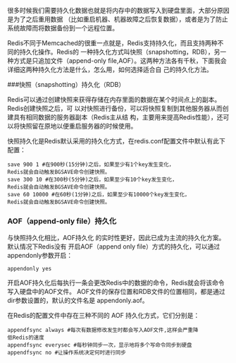很多时候我们需要持久化数据也就是将内存中的数据写⼊到硬盘⾥⾯，⼤部分原因是为了之后重⽤数据 （⽐如重启机器、机器故障之后恢复数据），或者是为了防⽌系统故障⽽将数据备份到⼀个远程位置。 

Redis不同于Memcached的很重⼀点就是，Redis⽀持持久化，⽽且⽀持两种不同的持久化操作。Redis的 ⼀种持久化⽅式叫快照（snapshotting，RDB），另⼀种⽅式是只追加⽂件（append-only file,AOF）。这两种⽅法各有千秋，下⾯我会详细这两种持久化⽅法是什么，怎么⽤，如何选择适合⾃ ⼰的持久化⽅法。 

###快照（snapshotting）持久化（RDB） 

Redis可以通过创建快照来获得存储在内存⾥⾯的数据在某个时间点上的副本。Redis创建快照之后，可 以对快照进⾏备份，可以将快照复制到其他服务器从⽽创建具有相同数据的服务器副本（Redis主从结 构，主要⽤来提⾼Redis性能），还可以将快照留在原地以便重启服务器的时候使⽤。 

快照持久化是Redis默认采⽤的持久化⽅式，在redis.conf配置⽂件中默认有此下配置： 

```
save 900 1 #在900秒(15分钟)之后，如果⾄少有1个key发⽣变化，
Redis就会⾃动触发BGSAVE命令创建快照。
save 300 10 #在300秒(5分钟)之后，如果⾄少有10个key发⽣变化，
Redis就会⾃动触发BGSAVE命令创建快照。
save 60 10000 #在60秒(1分钟)之后，如果⾄少有10000个key发⽣变化，
Redis就会⾃动触发BGSAVE命令创建快照。
```

### AOF（append-only file）持久化 

与快照持久化相⽐，AOF持久化 的实时性更好，因此已成为主流的持久化⽅案。默认情况下Redis没有 开启AOF（append only file）⽅式的持久化，可以通过appendonly参数开启：

```
appendonly yes
```

 开启AOF持久化后每执⾏⼀条会更改Redis中的数据的命令，Redis就会将该命令写⼊硬盘中的AOF⽂件。 AOF⽂件的保存位置和RDB⽂件的位置相同，都是通过dir参数设置的，默认的⽂件名是 appendonly.aof。

 在Redis的配置⽂件中存在三种不同的 AOF 持久化⽅式，它们分别是：

```
appendfsync always #每次有数据修改发⽣时都会写⼊AOF⽂件,这样会严重降
低Redis的速度
appendfsync everysec #每秒钟同步⼀次，显示地将多个写命令同步到硬盘
appendfsync no #让操作系统决定何时进⾏同步
```

 